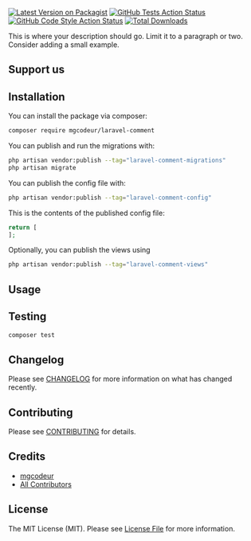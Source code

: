 [![Latest Version on Packagist](https://img.shields.io/packagist/v/mgcodeur/laravel-comment.svg?style=flat-square)](https://packagist.org/packages/mgcodeur/laravel-comment)
[![GitHub Tests Action Status](https://img.shields.io/github/actions/workflow/status/mgcodeur/laravel-comment/run-tests.yml?branch=main&label=tests&style=flat-square)](https://github.com/mgcodeur/laravel-comment/actions?query=workflow%3Arun-tests+branch%3Amain)
[![GitHub Code Style Action Status](https://img.shields.io/github/actions/workflow/status/mgcodeur/laravel-comment/fix-php-code-style-issues.yml?branch=main&label=code%20style&style=flat-square)](https://github.com/mgcodeur/laravel-comment/actions?query=workflow%3A"Fix+PHP+code+style+issues"+branch%3Amain)
[![Total Downloads](https://img.shields.io/packagist/dt/mgcodeur/laravel-comment.svg?style=flat-square)](https://packagist.org/packages/mgcodeur/laravel-comment)

This is where your description should go. Limit it to a paragraph or two. Consider adding a small example.

## Support us

## Installation

You can install the package via composer:

```bash
composer require mgcodeur/laravel-comment
```

You can publish and run the migrations with:

```bash
php artisan vendor:publish --tag="laravel-comment-migrations"
php artisan migrate
```

You can publish the config file with:

```bash
php artisan vendor:publish --tag="laravel-comment-config"
```

This is the contents of the published config file:

```php
return [
];
```

Optionally, you can publish the views using

```bash
php artisan vendor:publish --tag="laravel-comment-views"
```

## Usage

## Testing

```bash
composer test
```

## Changelog

Please see [CHANGELOG](CHANGELOG.md) for more information on what has changed recently.

## Contributing

Please see [CONTRIBUTING](CONTRIBUTING.md) for details.

## Credits

- [mgcodeur](https://github.com/mgcodeur)
- [All Contributors](../../contributors)

## License

The MIT License (MIT). Please see [License File](LICENSE.md) for more information.
